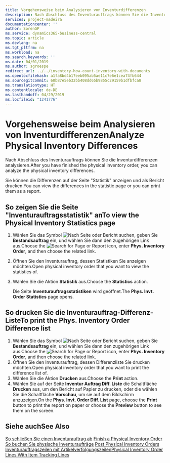 ```yaml
---
title: Vorgehensweise beim Analysieren von Inventurdifferenzen
description: Nach Abschluss des Inventurauftrags können Sie die Inventurdifferenzen analysieren.
services: project-madeira
documentationcenter: ''
author: SorenGP
ms.service: dynamics365-business-central
ms.topic: article
ms.devlang: na
ms.tgt_pltfrm: na
ms.workload: na
ms.search.keywords: ''
ms.date: 04/01/2019
ms.author: sgroespe
redirect_url: ../../inventory-how-count-inventory-with-documents
ms.openlocfilehash: a1fa8bd4b17eeb095ab5ae11c7e6e1cea74fb644
ms.sourcegitcommit: 60b87e5eb32bb408dd65b9855c29159b1dfbfca8
ms.translationtype: HT
ms.contentlocale: de-DE
ms.lasthandoff: 04/29/2019
ms.locfileid: "1241776"
---
```

# <a name="analyze-physical-inventory-differences"></a><span data-ttu-id="af1d8-103">Vorgehensweise beim Analysieren von Inventurdifferenzen</span><span class="sxs-lookup"><span data-stu-id="af1d8-103">Analyze Physical Inventory Differences</span></span>
<span data-ttu-id="af1d8-104">Nach Abschluss des Inventurauftrags können Sie die Inventurdifferenzen analysieren.</span><span class="sxs-lookup"><span data-stu-id="af1d8-104">After you have finished the physical inventory order, you can analyze the physical inventory differences.</span></span>  

<span data-ttu-id="af1d8-105">Sie können die Differenzen auf der Seite "Statistik" anzeigen und als Bericht drucken.</span><span class="sxs-lookup"><span data-stu-id="af1d8-105">You can view the differences in the statistic page or you can print them as a report.</span></span>  

## <a name="to-view-the-physical-inventory-statistics-page"></a><span data-ttu-id="af1d8-106">So zeigen Sie die Seite "Inventurauftragsstatistik" an</span><span class="sxs-lookup"><span data-stu-id="af1d8-106">To view the Physical Inventory Statistics page</span></span>  

1.  <span data-ttu-id="af1d8-107">Wählen Sie das Symbol ![Nach Seite oder Bericht suchen](../../media/ui-search/search_small.png "Symbol „Nach Seite oder Bericht suchen”"), geben Sie **Bestandsauftrag** ein, und wählen Sie dann den zugehörigen Link aus.</span><span class="sxs-lookup"><span data-stu-id="af1d8-107">Choose the ![Search for Page or Report](../../media/ui-search/search_small.png "Search for Page or Report icon") icon, enter **Phys. Inventory Order**, and then choose the related link.</span></span>  
2.  <span data-ttu-id="af1d8-108">Öffnen Sie den Inventurauftrag, dessen Statistiken Sie anzeigen möchten.</span><span class="sxs-lookup"><span data-stu-id="af1d8-108">Open physical inventory order that you want to view the statistics of.</span></span>  
3.  <span data-ttu-id="af1d8-109">Wählen Sie die Aktion **Statistik** aus.</span><span class="sxs-lookup"><span data-stu-id="af1d8-109">Choose the **Statistics** action.</span></span>  

    <span data-ttu-id="af1d8-110">Die Seite **Inventurauftragsstatistiken** wird geöffnet.</span><span class="sxs-lookup"><span data-stu-id="af1d8-110">The **Phys. Invt. Order Statistics** page opens.</span></span>  

## <a name="to-print-the-phys-inventory-order-difference-list"></a><span data-ttu-id="af1d8-111">So drucken Sie die Inventurauftrag-Differenz-Liste</span><span class="sxs-lookup"><span data-stu-id="af1d8-111">To print the Phys. Inventory Order Difference list</span></span>  

1.  <span data-ttu-id="af1d8-112">Wählen Sie das Symbol ![Nach Seite oder Bericht suchen](../../media/ui-search/search_small.png "Symbol „Nach Seite oder Bericht suchen”"), geben Sie **Bestandsauftrag** ein, und wählen Sie dann den zugehörigen Link aus.</span><span class="sxs-lookup"><span data-stu-id="af1d8-112">Choose the ![Search for Page or Report](../../media/ui-search/search_small.png "Search for Page or Report icon") icon, enter **Phys. Inventory Order**, and then choose the related link.</span></span>  
2.  <span data-ttu-id="af1d8-113">Öffnen Sie den Inventurauftrag, dessen Differenzliste Sie drucken möchten.</span><span class="sxs-lookup"><span data-stu-id="af1d8-113">Open physical inventory order that you want to print the difference list of.</span></span>  
3.  <span data-ttu-id="af1d8-114">Wählen Sie die Aktion **Drucken** aus.</span><span class="sxs-lookup"><span data-stu-id="af1d8-114">Choose the **Print** action.</span></span>  
4.  <span data-ttu-id="af1d8-115">Wählen Sie auf der Seite **Inventur Auftrag Diff. Liste** die Schaltfläche **Drucken** aus, um den Bericht auf Papier zu drucken, oder die wählen Sie die Schaltfläche **Vorschau**, um sie auf dem Bildschirm anzuzeigen.</span><span class="sxs-lookup"><span data-stu-id="af1d8-115">On the **Phys. Invt. Order Diff. List** page, choose the **Print** button to print the report on paper or choose the **Preview** button to see them on the screen.</span></span>  

## <a name="see-also"></a><span data-ttu-id="af1d8-116">Siehe auch</span><span class="sxs-lookup"><span data-stu-id="af1d8-116">See Also</span></span>  
 <span data-ttu-id="af1d8-117">[So schließen Sie einen Inventurauftrag ab](how-to-finish-a-physical-inventory-order.md) </span><span class="sxs-lookup"><span data-stu-id="af1d8-117">[Finish a Physical Inventory Order](how-to-finish-a-physical-inventory-order.md) </span></span>  
 <span data-ttu-id="af1d8-118">[So buchen Sie physische Inventuraufträge](how-to-post-physical-inventory-orders.md) </span><span class="sxs-lookup"><span data-stu-id="af1d8-118">[Post Physical Inventory Orders](how-to-post-physical-inventory-orders.md) </span></span>  
 [<span data-ttu-id="af1d8-119">Inventurauftragszeilen mit Artikelverfolgungszeilen</span><span class="sxs-lookup"><span data-stu-id="af1d8-119">Physical Inventory Order Lines With Item Tracking Lines</span></span>](physical-inventory-order-lines-with-item-tracking-lines.md)  
 
